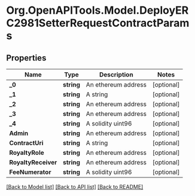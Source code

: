 # Org.OpenAPITools.Model.DeployERC2981SetterRequestContractParams

## Properties

Name | Type | Description | Notes
------------ | ------------- | ------------- | -------------
**_0** | **string** | An ethereum address | [optional] 
**_1** | **string** | A string | [optional] 
**_2** | **string** | An ethereum address | [optional] 
**_3** | **string** | An ethereum address | [optional] 
**_4** | **string** | A solidity uint96 | [optional] 
**Admin** | **string** | An ethereum address | [optional] 
**ContractUri** | **string** | A string | [optional] 
**RoyaltyRole** | **string** | An ethereum address | [optional] 
**RoyaltyReceiver** | **string** | An ethereum address | [optional] 
**FeeNumerator** | **string** | A solidity uint96 | [optional] 

[[Back to Model list]](../README.md#documentation-for-models) [[Back to API list]](../README.md#documentation-for-api-endpoints) [[Back to README]](../README.md)

